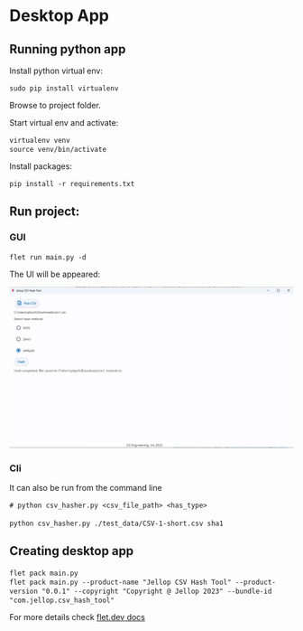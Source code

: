 # Desktop App

## Running python app

Install python virtual env:

```shell
sudo pip install virtualenv
```

Browse to project folder.

Start virtual env and activate:

```shell
virtualenv venv
source venv/bin/activate
```

Install packages:

```shell
pip install -r requirements.txt
```

## Run project:

### GUI
```shell
flet run main.py -d
```

The UI will be appeared:

![img.png](img.png)

### Cli

It can also be run from the command line

```shell
# python csv_hasher.py <csv_file_path> <has_type>

python csv_hasher.py ./test_data/CSV-1-short.csv sha1

```
## Creating desktop app

```shell
flet pack main.py
flet pack main.py --product-name "Jellop CSV Hash Tool" --product-version "0.0.1" --copyright "Copyright @ Jellop 2023" --bundle-id "com.jellop.csv_hash_tool"
```

For more details check [flet.dev docs](https://flet.dev/docs/guides/python/packaging-desktop-app)
